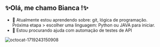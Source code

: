 ## ✨Olá, me chamo Bianca !✨

- 🌱 Atualmente estou aprendendo sobre: git, lógica de programação. Próxima etapa > escolher uma linguagem: Python ou JAVA para iniciar.
- 🤔 Estou procurando ajuda com automação de testes de API

![octocat-1719243150908](https://github.com/bianca-cs/bianca-cs/assets/172831654/d9b8362c-e3a7-4056-8996-4996dbc50aa0)


<!--
**bianca-cs/bianca-cs** is a ✨ _special_ ✨ repository because its `README.md` (this file) appears on your GitHub profile.

Here are some ideas to get you started:

- 🔭 I’m currently working on ...
- 🌱 I’m currently learning ...
- 👯 I’m looking to collaborate on ...
- 🤔 I’m looking for help with ...
- 💬 Ask me about ...
- 📫 How to reach me: ...
- 😄 Pronouns: ...
- ⚡ Fun fact: ...

<div>
<a href="https://github.com/bianca-cs/bianca-cs">
<img loading="lazy" height="180em" src="https://github-readme-stats.vercel.app/api/top-langs/?username=seu-usuário-aqui&layout=compact&langs_count=7&theme=dracula"/>
<img loading="lazy" height="180em" src="https://github-readme-stats.vercel.app/api?username=seu-usuário-aqui&show_icons=true&theme=dracula&include_all_commits=true&count_private=true"/>
</div>
-->

